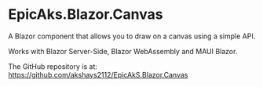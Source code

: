 # EpicAks.Blazor.Canvas

A Blazor component that allows you to draw on a canvas using a simple API.

Works with Blazor Server-Side, Blazor WebAssembly and MAUI Blazor.

The GitHub repository is at:
https://github.com/akshays2112/EpicAkS.Blazor.Canvas
